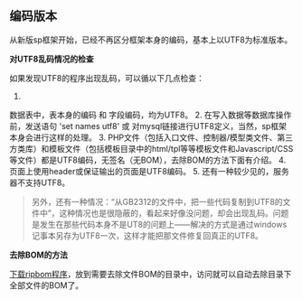 ## 编码版本

从新版sp框架开始，已经不再区分框架本身的编码，基本上以UTF8为标准版本。

**对UTF8乱码情况的检查**

如果发现UTF8的程序出现乱码，可以循以下几点检查：
 
1. 
数据表中，表本身的编码 和 字段编码，均为UTF8。
2. 
在写入数据等数据库操作前，发送语句 'set names utf8' 或 对mysql链接进行UTF8定义，当然，sp框架本身会进行这样的处理。
3. 
PHP文件（包括入口文件、控制器/模型类文件、第三方类库）和模板文件（包括模板目录中的html/tpl等等模板文件和Javascript/CSS等文件）都是UTF8编码，无签名（无BOM），去除BOM的方法下面有介绍。
4. 
页面上使用header或<meta>保证输出的页面是UTF8编码。<meta http-equiv="Content-Type" content="text/html; charset=utf-8" />
5. 
还有一种较少见的，服务器不支持UTF8。
 
> 另外，还有一种情况：“从GB2312的文件中，把一些代码复制到UTF8的文件中”，这种情况也是很隐蔽的，看起来好像没问题，却会出现乱码。问题是发生在那些代码本身不是UT8的问题上――解决的方式是通过windows记事本另存为UTF8一次，这样才能把那文件修复回真正的UTF8。

**去除BOM的方法**

[下载ripbom程序](images/6.zip)，放到需要去除文件BOM的目录中，访问就可以自动去除目录下全部文件的BOM了。 